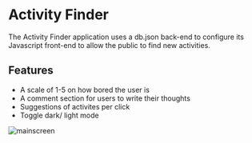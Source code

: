# Activity Finder

The Activity Finder application uses a db.json back-end to configure its Javascript front-end to allow the public to find new activities.

## Features

- A scale of 1-5 on how bored the user is
- A comment section for users to write their thoughts
- Suggestions of activites per click
- Toggle dark/ light mode



![mainscreen](https://user-images.githubusercontent.com/98533984/201350448-74410598-a124-4377-aee6-98a38473f82c.png)
